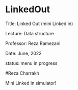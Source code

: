 # LinkedOut

Title: Linked Out (mini Linked in)

Lecture: Data structure

Professor: Reza Ramezani

Date: June, 2022

status: menu in progress

#Reza Charrakh

Mini Linked in simulator!
